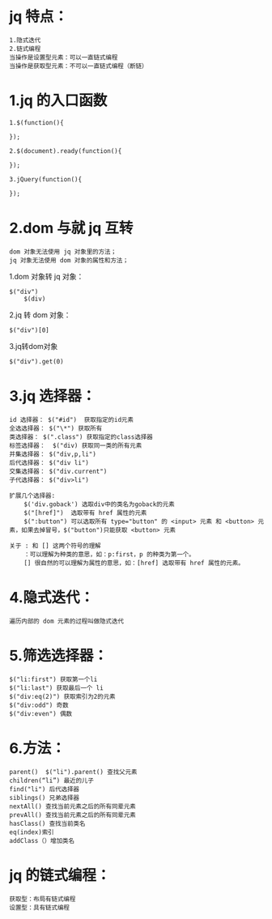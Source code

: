 # jq 特点：

    1.隐式迭代
    2.链式编程
    当操作是设置型元素：可以一直链式编程
    当操作是获取型元素：不可以一直链式编程（断链）

# 1.jq 的入口函数

    1.$(function(){

    });

    2.$(document).ready(function(){

    });

    3.jQuery(function(){

    });

# 2.dom 与就 jq 互转

    dom 对象无法使用 jq 对象里的方法；
    jq 对象无法使用 dom 对象的属性和方法；

1.dom 对象转 jq 对象：

    $("div")
        $(div)

2.jq 转 dom 对象：
  
    $("div")[0]

3.jq转dom对象

    $("div").get(0)

# 3.jq 选择器：

    id 选择器： $("#id")  获取指定的id元素
    全选选择器： $("\*") 获取所有
    类选择器： $(".class") 获取指定的class选择器
    标签选择器：  $("div) 获取同一类的所有元素
    并集选择器： $("div,p,li")
    后代选择器： $("div li")
    交集选择器： $("div.current")
    子代选择器： $("div>li")

    扩展几个选择器:
        $('div.goback') 选取div中的类名为goback的元素
        $("[href]")  选取带有 href 属性的元素
        $(":button") 可以选取所有 type="button" 的 <input> 元素 和 <button> 元素，如果去掉冒号，$("button")只能获取 <button> 元素

    关于 : 和 [] 这两个符号的理解
        ：可以理解为种类的意思，如：p:first，p 的种类为第一个。
        [] 很自然的可以理解为属性的意思，如：[href] 选取带有 href 属性的元素。

# 4.隐式迭代：

    遍历内部的 dom 元素的过程叫做隐式迭代 

# 5.筛选选择器：

    $("li:first") 获取第一个li
    $("li:last") 获取最后一个 li
    $("div:eq(2)") 获取索引为2的元素
    $("div:odd") 奇数
    $("div:even") 偶数

# 6.方法：

    parent()  $("li").parent() 查找父元素
    children(“li”) 最近的儿子
    find("li") 后代选择器
    siblings() 兄弟选择器
    nextAll() 查找当前元素之后的所有同辈元素
    prevAll() 查找当前元素之后的所有同辈元素
    hasClass() 查找当前类名
    eq(index)索引
    addClass（）增加类名

# jq 的链式编程：

    获取型：布局有链式编程
    设置型：具有链式编程
